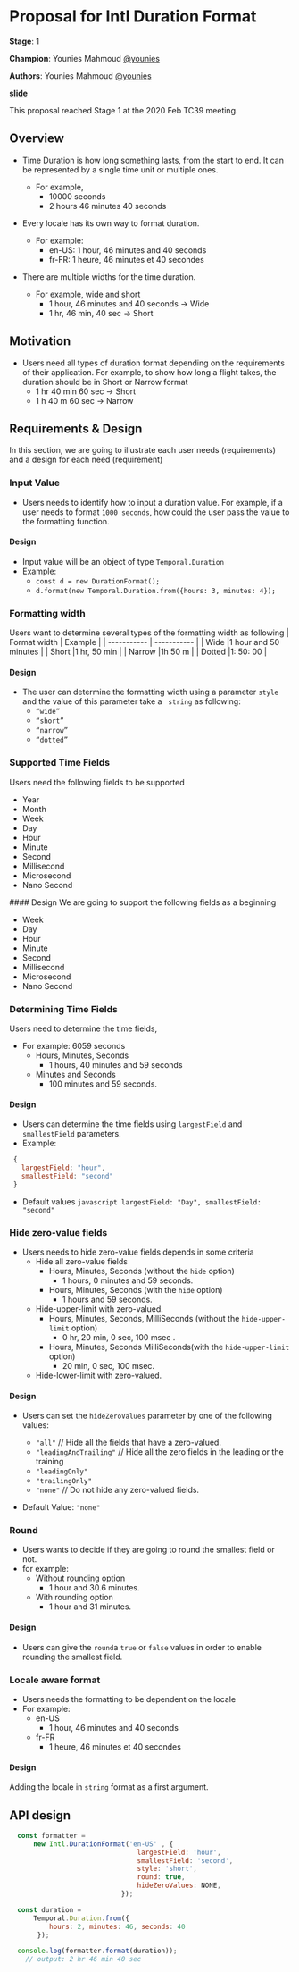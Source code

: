 # Proposal for Intl Duration Format

**Stage**: 1

**Champion**: Younies Mahmoud [@younies](https://github.com/younies)

**Authors**: Younies Mahmoud [@younies](https://github.com/younies)

**[slide](https://docs.google.com/presentation/d/1QmrhwsYwlsfe8FJqgGarCIAySWxeZzDqCrVN3-DWiGk/edit?usp=sharing)**

This proposal reached Stage 1 at the 2020 Feb TC39 meeting.

## Overview

* Time Duration is how long something lasts, from the start to end. It can be represented by a single time unit or multiple ones. 
  - For example,
    - 10000 seconds
    - 2 hours 46 minutes 40 seconds

* Every locale has its own way to format duration. 
  - For example:
    - en-US: 1 hour, 46 minutes and 40 seconds
    - fr-FR: 1 heure, 46 minutes et 40 secondes

* There are multiple widths for the time duration.
  - For example, wide and short
    - 1 hour, 46 minutes and 40 seconds → Wide
    - 1 hr, 46 min, 40 sec → Short

## Motivation

* Users need all types of duration format depending on the requirements of their application. For example, to show how long a flight takes, the duration should be in Short or Narrow format
  - 1 hr 40 min 60 sec → Short 
  - 1 h 40 m 60 sec  → Narrow

## Requirements & Design

In this section, we are going to illustrate each user needs (requirements) and a design for each need (requirement)

### Input Value
  - Users needs to identify how to input a duration value. For example, if a user needs to format `1000 seconds`, how could the user pass the value to the formatting function.

#### Design
  * Input value will be an object of type `Temporal.Duration`
  * Example:
     * `const d = new DurationFormat();`
     * `d.format(new Temporal.Duration.from({hours: 3, minutes: 4});`


### Formatting width
Users want to determine several types of the formatting width as following
  | Format width  | Example               |
  | -----------   | -----------           |
  |  Wide         |1 hour and 50 minutes  |
  |  Short        |1 hr, 50 min           |
  |  Narrow       |1h 50 m                |
  |  Dotted       |1: 50: 00              |


#### Design
  * The user can determine the formatting width using a  parameter `style` and the value of this parameter take a ` string` as following:
      * `“wide”`
      * `“short”`
      * `“narrow”`
      * `“dotted”`

### Supported Time Fields
Users need the following fields to be supported
  * Year
  * Month
  * Week
  * Day
  * Hour
  * Minute
  * Second
  * Millisecond
  * Microsecond
  * Nano Second

#### Design
We are going to support the following fields as a beginning
  * Week
  * Day
  * Hour
  * Minute
  * Second
  * Millisecond
  * Microsecond
  * Nano Second

### Determining Time Fields
Users need to determine the time fields,
 * For example: 6059 seconds
   * Hours, Minutes, Seconds
     * 1 hours, 40 minutes and  59 seconds
   * Minutes and Seconds
     * 100 minutes and 59 seconds.
 
#### Design
   * Users can determine the time fields using `largestField` and `smallestField` parameters.
   * Example: 
   ```javascript
    {
      largestField: "hour",
      smallestField: "second"
    }
  ```
   * Default values
    ```javascript
         largestField: "Day",
         smallestField: "second"
    ```
### Hide zero-value fields
- Users needs to hide zero-value fields depends in some criteria
  * Hide all zero-value fields
    * Hours, Minutes, Seconds (without the `hide` option)
      * 1 hours, 0 minutes and 59 seconds.
    * Hours, Minutes, Seconds (with the `hide` option)
      * 1 hours and 59 seconds.
  * Hide-upper-limit with zero-valued.
    * Hours, Minutes, Seconds, MilliSeconds (without the `hide-upper-limit` option)
      * 0 hr, 20 min, 0 sec, 100 msec .
    * Hours, Minutes, Seconds MilliSeconds(with the `hide-upper-limit` option)
      * 20 min, 0 sec, 100 msec.
  * Hide-lower-limit with zero-valued.

#### Design
- Users can set the `hideZeroValues` parameter  by one of the following values:
    * `"all"` // Hide all the fields that have a zero-valued.
    * `"leadingAndTrailing"` // Hide all the zero fields in the leading or the training
    * `"leadingOnly"`
    * `"trailingOnly"` 
    * `"none"` // Do not hide any zero-valued fields.

- Default Value: `"none"`

### Round 
  - Users wants to decide if they are going to round the smallest field or not.
  - for example: 
    * Without rounding option
      * 1 hour and 30.6 minutes.
    * With rounding option
      * 1 hour and 31 minutes.

#### Design
  - Users can give the `round`a `true` or `false` values in order to enable rounding the smallest field.

### Locale aware format
 - Users needs the formatting to be dependent on the locale
 - For example:
    * en-US
      * 1 hour, 46 minutes and 40 seconds
    * fr-FR
      * 1 heure, 46 minutes et 40 secondes

#### Design
Adding the locale in `string` format as a first argument.

## API design

  ```javascript
    const formatter =        
        new Intl.DurationFormat('en-US' , {
                                  largestField: 'hour',
                                  smallestField: 'second', 
                                  style: 'short',
                                  round: true,
                                  hideZeroValues: NONE,
                              });

    const duration = 
        Temporal.Duration.from({
            hours: 2, minutes: 46, seconds: 40
         });

    console.log(formatter.format(duration));
      // output: 2 hr 46 min 40 sec

  ```
